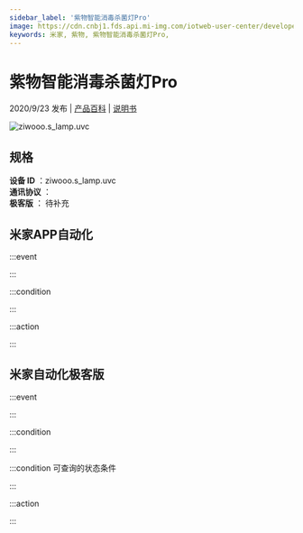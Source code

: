 ```yaml
---
sidebar_label: '紫物智能消毒杀菌灯Pro'
image: https://cdn.cnbj1.fds.api.mi-img.com/iotweb-user-center/developer_1679048480649X647kxtD.png?GalaxyAccessKeyId=AKVGLQWBOVIRQ3XLEW&Expires=9223372036854775807&Signature=9XhMhcbIlCVqvq+OfVR6V/xVSfU=
keywords: 米家, 紫物, 紫物智能消毒杀菌灯Pro, 
---
```

# 紫物智能消毒杀菌灯Pro

2020/9/23 发布 | [产品百科](https://home.mi.com/webapp/content/baike/product/index.html?model=ziwooo.s_lamp.uvc/) | [说明书](https://home.mi.com/views/introduction.html?model=ziwooo.s_lamp.uvc&region=cn)

![ziwooo.s_lamp.uvc](https://cdn.cnbj1.fds.api.mi-img.com/iotweb-user-center/developer_1679048480649X647kxtD.png?GalaxyAccessKeyId=AKVGLQWBOVIRQ3XLEW&Expires=9223372036854775807&Signature=9XhMhcbIlCVqvq+OfVR6V/xVSfU=)

## 规格  
> 
**设备 ID** ：ziwooo.s_lamp.uvc  
**通讯协议** ：  
**极客版**  ： 待补充 


## 米家APP自动化  

:::event  

:::

:::condition  

:::

:::action   

:::

## 米家自动化极客版  

:::event  

:::

:::condition  

:::

:::condition 可查询的状态条件  

:::

:::action  

:::

        
